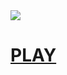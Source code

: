 <html>
  <body>
    <img src="https://i1.sndcdn.com/artworks-DW1YYdgHCvkmy0Hb-z69Rhw-t500x500.jpg"></a>
    <h1>
      <a href="Menu.md">PLAY</a>
    </h1>
  </body>
</html>
